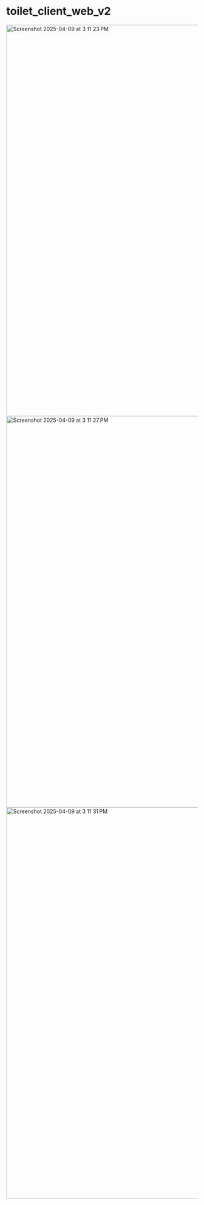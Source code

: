# toilet_client_web_v2
<img width="1027" alt="Screenshot 2025-04-09 at 3 11 23 PM" src="https://github.com/user-attachments/assets/520c5dc9-4b0a-45d0-bc5b-b5285552e039" />
<img width="1027" alt="Screenshot 2025-04-09 at 3 11 27 PM" src="https://github.com/user-attachments/assets/22c11894-b533-44d3-ada2-77d594377efe" />
<img width="1027" alt="Screenshot 2025-04-09 at 3 11 31 PM" src="https://github.com/user-attachments/assets/2afa283d-4491-4355-8e3f-5886f467ceb4" />
